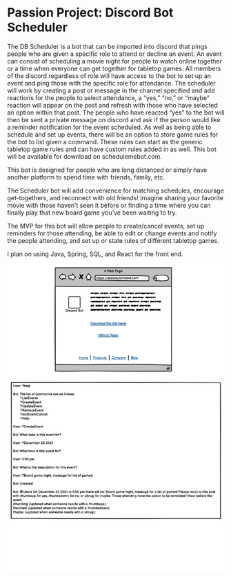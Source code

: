 
# Passion Project: Discord Bot Scheduler 

The DB Scheduler is a bot that can be imported into discord that pings people who are given a specific role to attend or decline an event. An event can consist of scheduling a movie night for people to watch online together or a time when everyone can get together for tabletop games. All members of the discord regardless of role will have access to the bot to set up an event and ping those with the specific role for attendance. The scheduler will work by creating a post or message in the channel specified and add reactions for the people to select attendance, a “yes,” “no,” or “maybe” reaction will appear on the post and refresh with those who have selected an option within that post. The people who have reacted “yes” to the bot will then be sent a private message on discord and ask if the person would like a reminder notification for the event scheduled. As well as being able to schedule and set up events, there will be an option to store game rules for the bot to list given a command. These rules can start as the generic tabletop game rules and can have custom rules added in as well. This bot will be available for download on schedulemebot.com.

This bot is designed for people who are long distanced or simply have another platform to spend time with friends, family, etc.

The Scheduler bot will add convenience for matching schedules, encourage get-togethers, and reconnect with old friends! Imagine sharing your favorite movie with those haven’t seen it before or finding a time where you can finally play that new board game you’ve been waiting to try.

The MVP for this bot will allow people to create/cancel events, set up reminders for those attending, be able to edit or change events and notify the people attending, and set up or state rules of different tabletop games. 

I plan on using Java, Spring, SQL, and React for the front end. 

![](https://github.com/nganttong/Passion-Project-Discord-Scheduler/blob/7951dc5910816654cb715182a464395ce70714a2/docs/discordshceduler.png)
